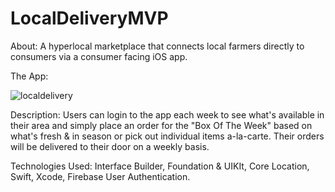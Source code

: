 # LocalDeliveryMVP
About: A hyperlocal marketplace that connects local farmers directly to consumers via a consumer facing iOS app. 

The App: 

![localdelivery](https://user-images.githubusercontent.com/31289672/44715123-9a86eb00-aa7c-11e8-8e3e-74e5dd05bc76.jpg)

Description: Users can login to the app each week to see what's available in their area and simply place an order for the "Box Of The Week" based on what's fresh & in season or pick out individual items a-la-carte. Their orders will be delivered to their door on a weekly basis. 

Technologies Used: Interface Builder, Foundation & UIKIt, Core Location, Swift, Xcode, Firebase User Authentication.
